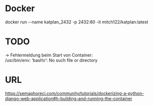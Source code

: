 # Docker

docker run --name katplan_2432 -p 2432:80 -it mitch122/katplan:latest

# TODO

-> Fehlermeldung beim Start von Container:  
  /usr/bin/env: ‘bash\r’: No such file or directory


# URL
https://semaphoreci.com/community/tutorials/dockerizing-a-python-django-web-application#h-building-and-running-the-container

